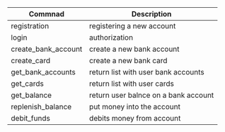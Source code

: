 | Commnad                                                                 | Description                          |
|-------------------------------------------------------------------------|--------------------------------------|
| registration <login> <name> <sername> <patranimyc> <pasport> <password> | registering a new account            |
| login                                                                   | authorization                        |
| create_bank_account                                                     | create a new bank account            |
| create_card                                                             | create a new bank card               |
| get_bank_accounts                                                       | return list with user bank accounts  |
| get_cards                                                               | return list with user cards          |
| get_balance                                                             | return user balnce on a bank account |
| replenish_balance                                                       | put money into the account           |
| debit_funds                                                             | debits money from account            |

